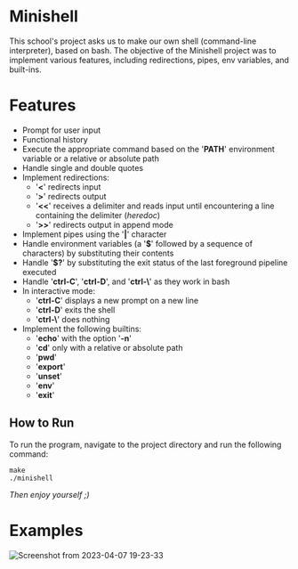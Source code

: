 # Minishell

This school's project asks us to make our own shell (command-line interpreter), based on bash. The objective of the Minishell project was to implement various features, including redirections, pipes, env variables, and built-ins.

# Features

* Prompt for user input
* Functional history
* Execute the appropriate command based on the '**PATH**' environment variable or a relative or absolute path
* Handle single and double quotes
* Implement redirections:
    * '**<**' redirects input
    * '**>**' redirects output
    * '**<<**' receives a delimiter and reads input until encountering a line containing the delimiter (*heredoc*)
    * '**>>**' redirects output in append mode
* Implement pipes using the '**|**' character
* Handle environment variables (a '**$**' followed by a sequence of characters) by substituting their contents
* Handle '**$?**' by substituting the exit status of the last foreground pipeline executed
* Handle '**ctrl-C**', '**ctrl-D**', and '**ctrl-\\**' as they work in bash
* In interactive mode:
    * '**ctrl-C**' displays a new prompt on a new line
    * '**ctrl-D**' exits the shell
    * '**ctrl-\\**' does nothing
* Implement the following builtins:
    * '**echo**' with the option '**-n**'
    * '**cd**' only with a relative or absolute path
    * '**pwd**'
    * '**export**'
    * '**unset**'
    * '**env**'
    * '**exit**'

## How to Run

To run the program, navigate to the project directory and run the following command:

```
make
./minishell
```

*Then enjoy yourself ;)*

# Examples

![Screenshot from 2023-04-07 19-23-33](https://user-images.githubusercontent.com/31923839/230650910-ed9835c4-a731-4ee1-a617-b9e1ffdc3a4f.png)

